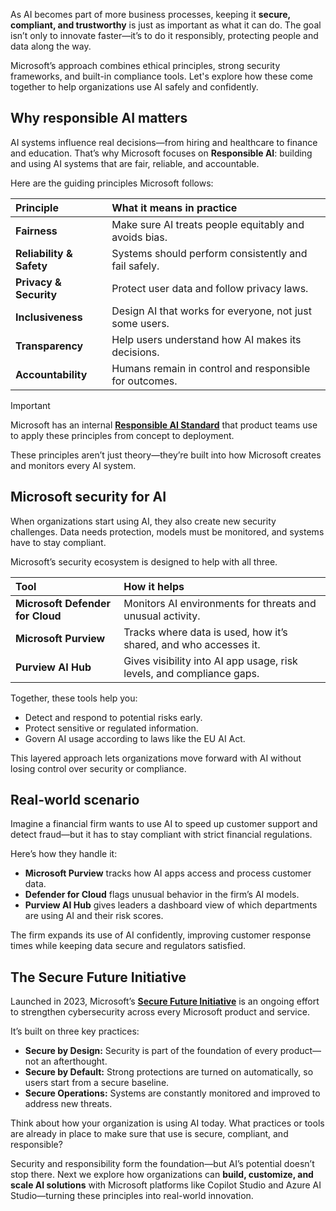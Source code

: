 As AI becomes part of more business processes, keeping it **secure, compliant, and trustworthy** is just as important as what it can do. The goal isn’t only to innovate faster—it’s to do it responsibly, protecting people and data along the way.  

Microsoft’s approach combines ethical principles, strong security frameworks, and built-in compliance tools. Let's explore how these come together to help organizations use AI safely and confidently.  

## Why responsible AI matters  

AI systems influence real decisions—from hiring and healthcare to finance and education. That’s why Microsoft focuses on **Responsible AI**: building and using AI systems that are fair, reliable, and accountable.  

Here are the guiding principles Microsoft follows:  

| Principle | What it means in practice |  
|:--|:--|  
| **Fairness** | Make sure AI treats people equitably and avoids bias. |  
| **Reliability & Safety** | Systems should perform consistently and fail safely. |  
| **Privacy & Security** | Protect user data and follow privacy laws. |  
| **Inclusiveness** | Design AI that works for everyone, not just some users. |  
| **Transparency** | Help users understand how AI makes its decisions. |  
| **Accountability** | Humans remain in control and responsible for outcomes. |  

> [!IMPORTANT]  
> Microsoft has an internal **[Responsible AI Standard](https://www.microsoft.com/ai/responsible-ai)** that product teams use to apply these principles from concept to deployment.  

These principles aren’t just theory—they’re built into how Microsoft creates and monitors every AI system.  

## Microsoft security for AI  

When organizations start using AI, they also create new security challenges. Data needs protection, models must be monitored, and systems have to stay compliant.  

Microsoft’s security ecosystem is designed to help with all three.  

| Tool | How it helps |  
|:--|:--|  
| **Microsoft Defender for Cloud** | Monitors AI environments for threats and unusual activity. |  
| **Microsoft Purview** | Tracks where data is used, how it’s shared, and who accesses it. |  
| **Purview AI Hub** | Gives visibility into AI app usage, risk levels, and compliance gaps. |  

Together, these tools help you:  

- Detect and respond to potential risks early.  
- Protect sensitive or regulated information.  
- Govern AI usage according to laws like the EU AI Act.  

This layered approach lets organizations move forward with AI without losing control over security or compliance.  

## Real-world scenario

Imagine a financial firm wants to use AI to speed up customer support and detect fraud—but it has to stay compliant with strict financial regulations.  

Here’s how they handle it: 
 
- **Microsoft Purview** tracks how AI apps access and process customer data.  
- **Defender for Cloud** flags unusual behavior in the firm’s AI models.  
- **Purview AI Hub** gives leaders a dashboard view of which departments are using AI and their risk scores.  

The firm expands its use of AI confidently, improving customer response times while keeping data secure and regulators satisfied.  

## The Secure Future Initiative  

Launched in 2023, Microsoft’s **[Secure Future Initiative](https://www.microsoft.com/microsoft-cloud/resources/secure-future-initiative#Overview)** is an ongoing effort to strengthen cybersecurity across every Microsoft product and service.  

It’s built on three key practices:  

- **Secure by Design:** Security is part of the foundation of every product—not an afterthought.  
- **Secure by Default:** Strong protections are turned on automatically, so users start from a secure baseline.  
- **Secure Operations:** Systems are constantly monitored and improved to address new threats.  

Think about how your organization is using AI today. What practices or tools are already in place to make sure that use is secure, compliant, and responsible?  

Security and responsibility form the foundation—but AI’s potential doesn’t stop there. Next we explore how organizations can **build, customize, and scale AI solutions** with Microsoft platforms like Copilot Studio and Azure AI Studio—turning these principles into real-world innovation.